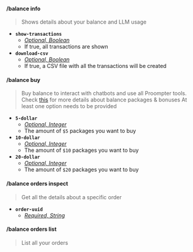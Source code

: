 #### /balance info
> Shows details about your balance and LLM usage
- **`show-transactions`**
  - *[Optional, Boolean](proompter-documentation/guides/Quickstart/Slash%20Commands.md####Boolean)*
  - If true, all transactions are shown
- **`download-csv`**
  - *[Optional, Boolean](proompter-documentation/guides/Quickstart/Slash%20Commands.md####Boolean)*
  - If true, a CSV file with all the transactions will be created

#### /balance buy
> Buy balance to interact with chatbots and use all Proompter tools. Check [this](../reference/Balance%20Packages) for more details about balance packages & bonuses
> At least one option needs to be provided
- **`5-dollar`**
  - *[Optional, Integer](proompter-documentation/guides/Quickstart/Slash%20Commands.md####Integer)*
  - The amount of `$5` packages you want to buy
- **`10-dollar`**
  - *[Optional, Integer](proompter-documentation/guides/Quickstart/Slash%20Commands.md####Integer)*
  - The amount of `$10` packages you want to buy
- **`20-dollar`**
  - *[Optional, Integer](proompter-documentation/guides/Quickstart/Slash%20Commands.md####Integer)*
  - The amount of `$20` packages you want to buy

#### /balance orders inspect
> Get all the details about a specific order
- **`order-uuid`**
  - *[Required, String](proompter-documentation/guides/Quickstart/Slash%20Commands.md####String)*

#### /balance orders list
> List all your orders
